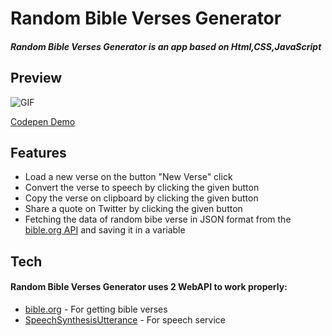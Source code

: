
# Random Bible Verses Generator
##### Random Bible Verses Generator is an app based on Html,CSS,JavaScript
##  Preview

![GIF](https://github.com/NingChu1998/Bible_Verses_Generator/blob/main/bible_verses_generator.gif?raw=true)

[Codepen Demo](https://codepen.io/ningchu1998/full/xxXzeEq)

##  Features
- Load a new verse on the button "New Verse" click
- Convert the verse to speech by clicking the given button
- Copy the verse on clipboard by clicking the given button
- Share a quote on Twitter by clicking the given button
- Fetching the data of random bibe verse in JSON format from the [bible.org API](https://labs.bible.org/api_web_service) and saving it in a variable

##  Tech

#### Random Bible Verses Generator uses 2 WebAPI to work properly:
- [bible.org](https://labs.bible.org/api_web_service) - For getting bible verses
- [SpeechSynthesisUtterance](https://developer.mozilla.org/en-US/docs/Web/API/SpeechSynthesisUtterance) - For speech service

